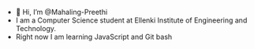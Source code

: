 - 👋 Hi, I’m @Mahaling-Preethi
- I am a Computer Science student at Ellenki Institute of Engineering and Technology.
- Right now I am learning JavaScript and Git bash
<!---
Mahaling-Preethi/Mahaling-Preethi is a ✨ special ✨ repository because its `README.md` (this file) appears on your GitHub profile.
You can click the Preview link to take a look at your changes.
--->
